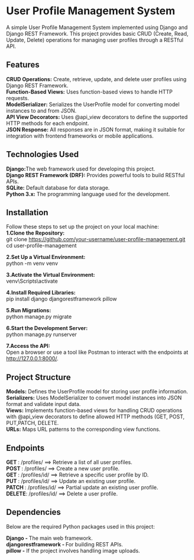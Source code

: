 # User Profile Management System
A simple User Profile Management System implemented using Django and Django REST Framework. This project provides basic CRUD (Create, Read, Update, Delete) operations for managing user profiles through a RESTful API.

## Features
<b>CRUD Operations:</b> Create, retrieve, update, and delete user profiles using Django REST Framework.<br>
<b>Function-Based Views:</b> Uses function-based views to handle HTTP requests.<br>
<b>ModelSerializer:</b> Serializes the UserProfile model for converting model instances to and from JSON.<br>
<b>API View Decorators:</b> Uses @api_view decorators to define the supported HTTP methods for each endpoint.<br>
<b>JSON Response:</b> All responses are in JSON format, making it suitable for integration with frontend frameworks or mobile applications.<br>

## Technologies Used
<b>Django:</b>The web framework used for developing this project.<br>
<b>Django REST Framework (DRF):</b> Provides powerful tools to build RESTful APIs.<br>
<b>SQLite:</b> Default database for data storage.<br>
<b>Python 3.x:</b> The programming language used for the development.<br>

## Installation
Follow these steps to set up the project on your local machine:<br>
<b>1.Clone the Repository:</b> <br>
git clone https://github.com/your-username/user-profile-management.git <br>
cd user-profile-management<br>

<b>2.Set Up a Virtual Environment:</b> <br>
python -m venv venv <br>

<b>3.Activate the Virtual Environment:</b> <br>
venv\Scripts\activate <br>

<b>4.Install Required Libraries:</b> <br>
pip install django djangorestframework pillow <br>

<b>5.Run Migrations:</b> <br>
python manage.py migrate <br>

<b>6.Start the Development Server:</b> <br>
python manage.py runserver <br>

<b>7.Access the API:</b> <br>
Open a browser or use a tool like Postman to interact with the endpoints at http://127.0.0.1:8000/. <br>


## Project Structure
<b>Models:</b> Defines the UserProfile model for storing user profile information. <br>
<b>Serializers:</b> Uses ModelSerializer to convert model instances into JSON format and validate input data. <br>
<b>Views:</b> Implements function-based views for handling CRUD operations with @api_view decorators to define allowed HTTP methods (GET, POST, PUT,PATCH, DELETE. <br>
<b>URLs:</b> Maps URL patterns to the corresponding view functions. <br>

## Endpoints

<b>GET </b>   :  /profiles/        ==>   Retrieve a list of all user profiles.  <br>
<b>POST  </b> : /profiles/         ==>   Create a new user profile.  <br>
<b>GET  </b>  :  /profiles/id/   ==>   Retrieve a specific user profile by ID.  <br>
<b>PUT </b>   : /profiles/id/    ==>   Update an existing user profile.  <br>
<b>PATCH </b>   : /profiles/id/    ==>   Partial update an existing user profile.  <br>
<b>DELETE</b>:  /profiles/id/   ==>   Delete a user profile.  <br>

## Dependencies
Below are the required Python packages used in this project:<br>

<b>Django - </b>The main web framework.<br>
<b>djangorestframework - </b>For building REST APIs.<br>
<b>pillow -</b> If the project involves handling image uploads.<br>

